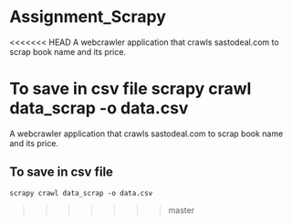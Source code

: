 # Assignment_Scrapy
<<<<<<< HEAD
A webcrawler application that crawls sastodeal.com to scrap book name and its price. 

To save in csv file
scrapy crawl data_scrap -o data.csv
=======

A webcrawler application that crawls sastodeal.com to scrap book name and its price.

## To save in csv file

```
scrapy crawl data_scrap -o data.csv

```
>>>>>>> master
